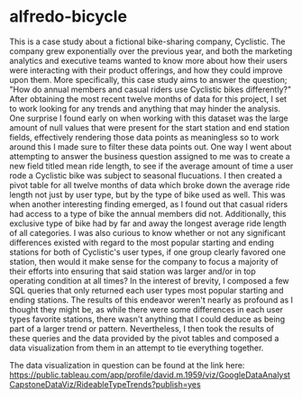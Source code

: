 # alfredo-bicycle

This is a case study about a fictional bike-sharing company, Cyclistic. The company grew exponentially over the previous year, and both the marketing analytics and executive teams wanted to know more about how their users were interacting with their product offerings, and how they could improve upon them.
More specifically, this case study aims to answer the question; "How do annual members and casual riders use Cyclistic bikes differently?" After obtaining the most recent twelve months of data for this project, I set to work looking for any trends and anything that may hinder the analysis.
One surprise I found early on when working with this dataset was the large amount of null values that were present for the start station and end station fields, effectively rendering those data points as meaningless so to work around this I made sure to filter these data points out.
One way I went about attempting to answer the business question assigned to me was to create a new field titled mean ride length, to see if the average amount of time a user rode a Cyclistic bike was subject to seasonal flucuations. I then created a pivot table for all twelve months of data which broke down the average ride length not just by user type, but by the type of bike used as well. This was when another interesting finding emerged, as I found out that casual riders had access to a type of bike the annual members did not. Additionally, this exclusive type of bike had by far and away the longest average ride length of all categories.  I was also curious to know whether or not any significant differences existed with regard to the most popular starting and ending stations for both of Cyclistic's user types, if one group clearly favored one station, then would it make sense for the company to focus a majority of their efforts into ensuring that said station was larger and/or in top operating condition at all times?  In the interest of brevity, I composed a few SQL queries that only returned each user types most popular starting and ending stations. The results of this endeavor weren't nearly as profound as I thought they might be, as while there were some differences in each user types favorite stations, there wasn't anything that I could deduce as being part of a larger trend or pattern. Nevertheless, I then took the results of these queries and the data provided by the pivot tables and composed a data visualization from them in an attempt to tie everything together. 


The data visualization in question can be found at the link here: https://public.tableau.com/app/profile/david.m.1959/viz/GoogleDataAnalystCapstoneDataViz/RideableTypeTrends?publish=yes

